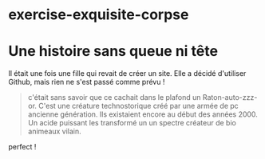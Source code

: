 # exercise-exquisite-corpse
# Une histoire sans queue ni tête
Il était une fois une fille qui revait de créer un site. Elle a décidé d'utiliser Github, mais rien ne s'est passé comme prévu !

> c'était sans savoir que ce cachait dans le plafond un Raton-auto-zzz-or.
C'est une créature technostorique créé par une armée de pc ancienne génération. Ils existaient encore au début des années 2000. Un acide puissant les transformé un un spectre créateur de bio animeaux vilain.

perfect !
